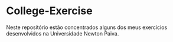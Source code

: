 # College-Exercise
Neste repositório estão concentrados alguns dos meus exercícios desenvolvidos na Universidade Newton Paiva.
